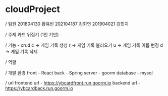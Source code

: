 # cloudProject

/ 팀원
201804130 황유빈
202104187 김회연
201904021 김민지

/ 주제
카드 뒤집기 (1인 기반)

/ 기능 - crud
c -> 게임 기록 생성
r -> 게임 기록 불러오기
u -> 게임 기록 이름 변경
d -> 게임 기록 삭제

/ 역할

/ 개발 환경
front - React
back - Spring
server - goorm
database - mysql

/ url
frontend url - https://ybcardfront.run.goorm.io
backend url - https://ybcardback.run.goorm.io

